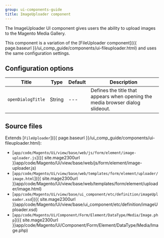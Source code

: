 ```yaml
---
group: ui-components-guide
title: ImageUploader component
---
```


The ImageUploader UI component gives users the ability to upload images to the Magento Media Gallery.

This component is a variation of the [FileUploader component]({{ page.baseurl }}/ui_comp_guide/components/ui-fileuploader.html) and uses the same configuration settings.


## Configuration options

| Title             | Type   | Default | Description                                                                    |
| ----------------- | ------ | ------- | ------------------------------------------------------------------------------ |
| `openDialogTitle` | String |   ---   | Defines the title that appears when opening the media browser dialog slideout. |


## Source files

Extends [`FileUploader`]({{ page.baseurl }}/ui_comp_guide/components/ui-fileuploader.html):

- [`app/code/Magento/Ui/view/base/web/js/form/element/image-uploader.js`]({{ site.mage2300url }}app/code/Magento/Ui/view/base/web/js/form/element/image-uploader.js)
- [`app/code/Magento/Ui/view/base/web/templates/form/element/uploader/image.html`]({{ site.mage2300url }}app/code/Magento/Ui/view/base/web/templates/form/element/uploader/image.html)
- [`app/code/Magento/Ui/view/base/ui_component/etc/definition/imageUploader.xsd`]({{ site.mage2300url }}app/code/Magento/Ui/view/base/ui_component/etc/definition/imageUploader.xsd)
- [`app/code/Magento/Ui/Component/Form/Element/DataType/Media/Image.php`]({{ site.mage2300url }}app/code/Magento/Ui/Component/Form/Element/DataType/Media/Image.php)
